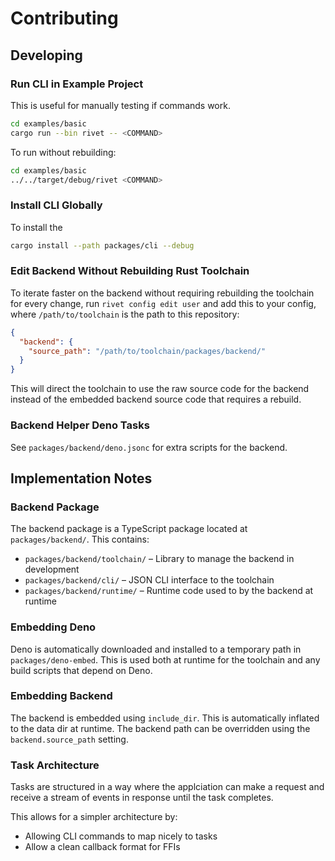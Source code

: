 # Contributing

## Developing

### Run CLI in Example Project

This is useful for manually testing if commands work.

```sh
cd examples/basic
cargo run --bin rivet -- <COMMAND>
```

To run without rebuilding:

```sh
cd examples/basic
../../target/debug/rivet <COMMAND>
```

### Install CLI Globally

To install the 

```sh
cargo install --path packages/cli --debug
```

### Edit Backend Without Rebuilding Rust Toolchain

To iterate faster on the backend without requiring rebuilding the toolchain for every change, run `rivet config edit user` and add this to your config, where `/path/to/toolchain` is the path to this repository:

```json
{
  "backend": {
    "source_path": "/path/to/toolchain/packages/backend/"
  }
}
```

This will direct the toolchain to use the raw source code for the backend instead of the embedded backend source code that requires a rebuild.

### Backend Helper Deno Tasks

See `packages/backend/deno.jsonc` for extra scripts for the backend.

## Implementation Notes

### Backend Package

The backend package is a TypeScript package located at `packages/backend/`. This contains:

- `packages/backend/toolchain/` – Library to manage the backend in development
- `packages/backend/cli/` – JSON CLI interface to the toolchain
- `packages/backend/runtime/` – Runtime code used to by the backend at runtime

### Embedding Deno

Deno is automatically downloaded and installed to a temporary path in `packages/deno-embed`. This is used both at runtime for the toolchain and any build scripts that depend on Deno.

### Embedding Backend

The backend is embedded using `include_dir`. This is automatically inflated to the data dir at runtime. The backend path can be overridden using the `backend.source_path` setting.

### Task Architecture

Tasks are structured in a way where the applciation can make a request and receive a stream of events in response until the task completes.

This allows for a simpler architecture by:

- Allowing CLI commands to map nicely to tasks
- Allow a clean callback format for FFIs

